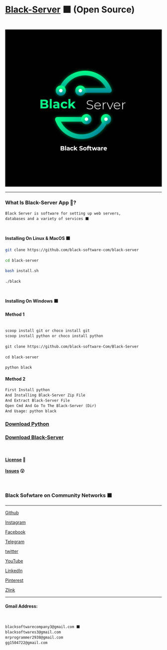 # [Black-Server](https://github.com/black-software-com/black-server) ⬛ (Open Source)
<br>
<center>
<a href="https://github.com/black-software-com/black-server" title="Black-Server Logo" >
<img src="./Scr/black-server-logo-.png" alt="Black-Server Logo" title="Black-Server Logo" >
</a>
</center>
<hr>

### What Is Black-Server App 🤔?
``` txt
Black Server is software for setting up web servers,
databases and a variety of services ⬛
```
<br>

**Installing On Linux & MacOS ⬛**
``` sh
git clone https://github.com/black-software-com/black-server

cd black-server

bash install.sh

./black
```
<br>

**Installing On Windows ⬛**
#### Method 1

``` txt

scoop install git or choco install git
scoop install python or choco install python

git clone https://github.com/black-software-Com/Black-Server

cd black-server

python black
```

#### Method 2
``` txt
First Install python 
And Installing Black-Server Zip File
And Extract Black-Server File 
Open Cmd And Go To The Black-Server (Dir)
And Usage: python black
```

### [Download Python](https://www.python.org/ftp/python/3.10.1/python-3.10.1-amd64.exe)

### [Download Black-Server](https://github.com/black-software-Com/Black-Server/archive/refs/heads/master.zip)

<br>

#### [License](https://github.com/black-software-Com/Black-Server/blob/master/LICENSE) 📝

#### [Issues](https://github.com/black-software-Com/Black-Server/issues) 😮
<br>

### Black Sofwtare on Community Networks ⬛
---

[Github](https://github.com/black-software-com)

[Instagram](https://instagram.com/black_software_company)

[Facebook](https://www.facebook.com/profile.php?id=100076104841323)

[Telegram](https://t.me/blacksoftware3)

[twitter](https://twitter.com/blacksoftware3 )

[YouTube](https://www.youtube.com/channel/UCJNgrVc2NvEuMkASBa5AzLg)

[LinkedIn](https://www.linkedin.com/in/black-software-608425226/)

[Pinterest](https://www.pinterest.com/blacksoftwarecompany3/_saved/)

[Zlink](https://zil.ink/blacksoftware)

---

#### Gmail Address:
<br>

``` txt
blacksoftwarecompany3@gmail.com ⬛
blacksoftwares3@gmail.com
mrprogrammer2938@gmail.com
gg1504722@gmail.com
```
<br>

